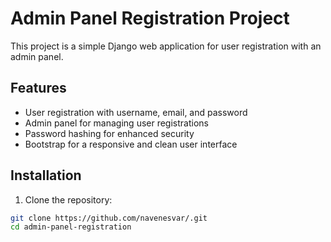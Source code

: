 # Admin Panel Registration Project

This project is a simple Django web application for user registration with an admin panel.

## Features

- User registration with username, email, and password
- Admin panel for managing user registrations
- Password hashing for enhanced security
- Bootstrap for a responsive and clean user interface

## Installation

1. Clone the repository:

```bash
git clone https://github.com/navenesvar/.git
cd admin-panel-registration
